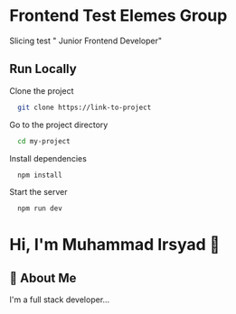 # Frontend Test Elemes Group

Slicing test " Junior Frontend Developer"

## Run Locally

Clone the project

```bash
  git clone https://link-to-project
```

Go to the project directory

```bash
  cd my-project
```

Install dependencies

```bash
  npm install
```

Start the server

```bash
  npm run dev
```

# Hi, I'm Muhammad Irsyad 👋

## 🚀 About Me

I'm a full stack developer...

